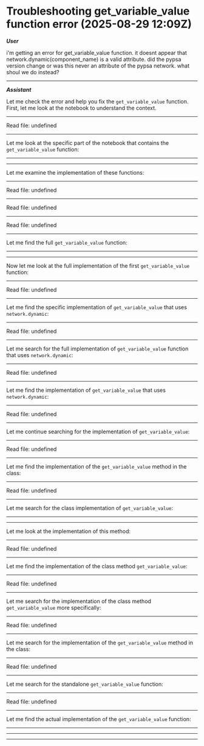 <!-- Generated by SpecStory -->

# Troubleshooting get_variable_value function error (2025-08-29 12:09Z)

_**User**_

i'm getting an error for get_variable_value function. it doesnt appear that network.dynamic(component_name) is a valid attribute. did the pypsa version change or was this never an attribute of the pypsa network. what shoul we do instead?

---

_**Assistant**_

Let me check the error and help you fix the `get_variable_value` function. First, let me look at the notebook to understand the context.

---

Read file: undefined

---

Let me look at the specific part of the notebook that contains the `get_variable_value` function:

---



---

Let me examine the implementation of these functions:

---

Read file: undefined

---

Read file: undefined

---

Read file: undefined

---

Let me find the full `get_variable_value` function:

---



---

Now let me look at the full implementation of the first `get_variable_value` function:

---

Read file: undefined

---

Let me find the specific implementation of `get_variable_value` that uses `network.dynamic`:

---

Read file: undefined

---

Let me search for the full implementation of `get_variable_value` function that uses `network.dynamic`:

---

Read file: undefined

---

Let me find the implementation of `get_variable_value` that uses `network.dynamic`:

---

Read file: undefined

---

Let me continue searching for the implementation of `get_variable_value`:

---

Read file: undefined

---

Let me find the implementation of the `get_variable_value` method in the class:

---

Read file: undefined

---

Let me search for the class implementation of `get_variable_value`:

---



---

Let me look at the implementation of this method:

---

Read file: undefined

---

Let me find the implementation of the class method `get_variable_value`:

---

Read file: undefined

---

Let me search for the implementation of the class method `get_variable_value` more specifically:

---

Read file: undefined

---

Let me search for the implementation of the `get_variable_value` method in the class:

---

Read file: undefined

---

Let me search for the standalone `get_variable_value` function:

---

Read file: undefined

---

Let me find the actual implementation of the `get_variable_value` function:

---



---



---

